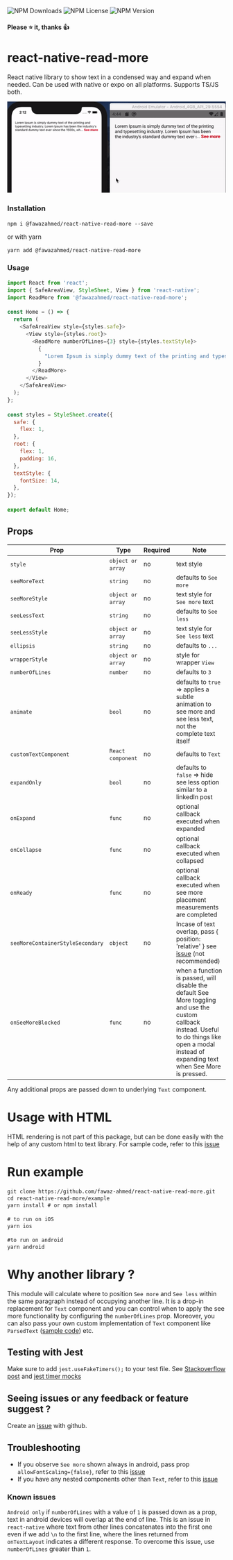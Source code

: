 ![NPM Downloads](https://img.shields.io/npm/dm/@fawazahmed/react-native-read-more) ![NPM License](https://img.shields.io/npm/l/@fawazahmed/react-native-read-more) ![NPM Version](https://img.shields.io/npm/v/@fawazahmed/react-native-read-more)

#### Please :star: it, thanks :thumbsup:

# react-native-read-more

React native library to show text in a condensed way and expand when needed. Can be used with native or expo on all platforms. Supports TS/JS both.

![Example](example/seemore.gif)

### Installation

```
npm i @fawazahmed/react-native-read-more --save
```

or with yarn

```
yarn add @fawazahmed/react-native-read-more
```

### Usage

```javascript
import React from 'react';
import { SafeAreaView, StyleSheet, View } from 'react-native';
import ReadMore from '@fawazahmed/react-native-read-more';

const Home = () => {
  return (
    <SafeAreaView style={styles.safe}>
      <View style={styles.root}>
        <ReadMore numberOfLines={3} style={styles.textStyle}>
          {
            "Lorem Ipsum is simply dummy text of the printing and typesetting industry. Lorem Ipsum has been the industry's standard dummy text ever since the 1500s, when an unknown printer took a galley of type and scrambled it to make a type specimen book. It has survived not only five centuries, but also the leap into electronic typesetting, remaining essentially unchanged. It was popularised in the 1960s with the release of Letraset sheets containing Lorem Ipsum passages, and more recently with desktop publishing software like Aldus PageMaker including versions of Lorem Ipsum."
          }
        </ReadMore>
      </View>
    </SafeAreaView>
  );
};

const styles = StyleSheet.create({
  safe: {
    flex: 1,
  },
  root: {
    flex: 1,
    padding: 16,
  },
  textStyle: {
    fontSize: 14,
  },
});

export default Home;
```

## Props

| Prop                             | Type              | Required | Note                                                                                                                                                                                                 |
| -------------------------------- | ----------------- | -------- | ---------------------------------------------------------------------------------------------------------------------------------------------------------------------------------------------------- |
| `style`                          | `object or array` | no       | text style                                                                                                                                                                                           |
| `seeMoreText`                    | `string`          | no       | defaults to `See more`                                                                                                                                                                               |
| `seeMoreStyle`                   | `object or array` | no       | text style for `See more` text                                                                                                                                                                       |
| `seeLessText`                    | `string`          | no       | defaults to `See less`                                                                                                                                                                               |
| `seeLessStyle`                   | `object or array` | no       | text style for `See less` text                                                                                                                                                                       |
| `ellipsis`                       | `string`          | no       | defaults to `...`                                                                                                                                                                                    |
| `wrapperStyle`                   | `object or array` | no       | style for wrapper `View`                                                                                                                                                                             |
| `numberOfLines`                  | `number`          | no       | defaults to `3`                                                                                                                                                                                      |
| `animate`                        | `bool`            | no       | defaults to `true` => applies a subtle animation to see more and see less text, not the complete text itself                                                                                         |
| `customTextComponent`            | `React component` | no       | defaults to `Text`                                                                                                                                                                                   |
| `expandOnly`                     | `bool`            | no       | defaults to `false` => hide see less option similar to a linkedIn post                                                                                                                               |
| `onExpand`                       | `func`            | no       | optional callback executed when expanded                                                                                                                                                             |
| `onCollapse`                     | `func`            | no       | optional callback executed when collapsed                                                                                                                                                            |
| `onReady`                        | `func`            | no       | optional callback executed when see more placement measurements are completed                                                                                                                        |
| `seeMoreContainerStyleSecondary` | `object`          | no       | Incase of text overlap, pass { position: 'relative' } see [issue](https://github.com/fawaz-ahmed/react-native-read-more/issues/52) (not recommended)                                                 |
| `onSeeMoreBlocked`               | `func`            | no       | when a function is passed, will disable the default See More toggling and use the custom callback instead. Useful to do things like open a modal instead of expanding text when See More is pressed. |

Any additional props are passed down to underlying `Text` component.

# Usage with HTML

HTML rendering is not part of this package, but can be done easily with the help of any custom html to text library. For sample code, refer to this [issue](https://github.com/fawaz-ahmed/react-native-read-more/issues/55#issuecomment-1046941770)

# Run example

```
git clone https://github.com/fawaz-ahmed/react-native-read-more.git
cd react-native-read-more/example
yarn install # or npm install

# to run on iOS
yarn ios

#to run on android
yarn android
```

# Why another library ?

This module will calculate where to position `See more` and `See less` within the same paragraph instead of occupying another line. It is a drop-in replacement for `Text` component and you can control when to apply the see more functionality by configuring the `numberOfLines` prop. Moreover, you can also pass your own custom implementation of `Text` component like `ParsedText` ([sample code](https://github.com/fawaz-ahmed/react-native-read-more/issues/37#issuecomment-1047029209)) etc.

## Testing with Jest

Make sure to add `jest.useFakeTimers();` to your test file.
See [Stackoverflow post](https://stackoverflow.com/questions/50793885/referenceerror-you-are-trying-to-import-a-file-after-the-jest-environment-has) and [jest timer mocks](https://jestjs.io/docs/timer-mocks)

## Seeing issues or any feedback or feature suggest ?

Create an [issue](https://github.com/fawaz-ahmed/react-native-read-more/issues) with github.

## Troubleshooting

- If you observe `See more` shown always in android, pass prop `allowFontScaling={false}`, refer to this [issue](https://github.com/fawaz-ahmed/react-native-read-more/issues/17)
- If you have any nested components other than `Text`, refer to this [issue](https://github.com/fawaz-ahmed/react-native-read-more/issues/52)

### Known issues

`Android only` if `numberOfLines` with a value of `1` is passed down as a prop, text in android devices will overlap at the end of line. This is an issue in `react-native` where text from other lines concatenates into the first one even if we add `\n` to the first line, where the lines returned from `onTextLayout` indicates a different response.
To overcome this issue, use `numberOfLines` greater than `1`.
